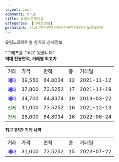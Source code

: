 ```yaml
---
layout: post
comments: true
title: 유림노르웨이숲
categories: [아파트정보]
permalink: /apt/부산광역시부산진구연지동유림노르웨이숲
---
```


유림노르웨이숲 실거래 상세정보

<script type="text/javascript">
  google.charts.load('current', {'packages':['line', 'corechart']});
  google.charts.setOnLoadCallback(drawChart);

  function drawChart() {
    var data = new google.visualization.DataTable();
    data.addColumn('date', '거래일');
    data.addColumn('number', "매매");
    data.addColumn('number', "전세");
    data.addColumn('number', "전매");

    data.addRows([[new Date(Date.parse("2023-07-22")), 31000, null, null]]);

    var options = {
      hAxis: {
        format: 'yyyy/MM/dd'
      },    
      lineWidth: 0,
      pointsVisible: true,    
      title: '최근 1년간 유형별 실거래가 분포',
      legend: { position: 'bottom' }
    };

    var formatter = new google.visualization.NumberFormat({pattern:'###,###'} );
    formatter.format(data, 1);
    formatter.format(data, 2);
    
    setTimeout(function() {
        var chart = new google.visualization.LineChart(document.getElementById('columnchart_material'));
        chart.draw(data, (options));
        document.getElementById('loading').style.display = 'none';
    }, 200);
  }
</script>


<div id="loading" style="z-index:20; display: block; margin-left: 0px">"그래프를 그리고 있습니다"</div>
<div id="columnchart_material" style="width: 95%; margin-left: 0px; display: block"></div>
<!-- contents start -->
<b>역대 전용면적, 거래별 최고가</b>
<table class="sortable">
    <tr>
      <td>거래</td>
      <td>가격</td>
      <td>면적</td>
      <td>층</td>
      <td>거래일</td>
    </tr>
        <tr>
          <td><a style="color: blue">매매</a></td>
          <td>39,550</td>
          <td>84.8034</td>
          <td>12</td>
          <td>2021-11-12</td>
        </tr>            <tr>
          <td><a style="color: blue">매매</a></td>
          <td>37,800</td>
          <td>73.5252</td>
          <td>17</td>
          <td>2021-11-19</td>
        </tr>            <tr>
          <td><a style="color: blue">매매</a></td>
          <td>34,700</td>
          <td>84.8374</td>
          <td>19</td>
          <td>2019-03-22</td>
        </tr>        
        <tr>
              <td><a style="color: darkgreen">전세</a></td>
              <td>31,000</td>
              <td>73.5252</td>
              <td>16</td>
              <td>2021-12-13</td>
            </tr>            <tr>
              <td><a style="color: darkgreen">전세</a></td>
              <td>28,000</td>
              <td>84.8034</td>
              <td>16</td>
              <td>2022-06-24</td>
            </tr>        
    
</table>

<b>최근 1년간 거래 내역</b>

<table class="sortable">
    <tr>
      <td>거래</td>
      <td>가격</td>
      <td>면적</td>
      <td>층</td>
      <td>거래일</td>
    </tr>
    <tr>
      <td><a style="color: blue">매매</a></td>
      <td>31,000</td>
      <td>73.5252</td>
      <td>15</td>
      <td>2023-07-22</td>
    </tr>      </table>
<!-- contents end -->    

